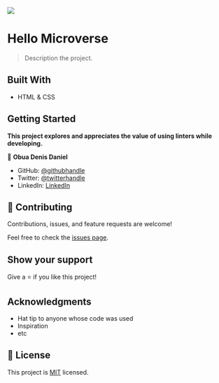 ![](https://img.shields.io/badge/Microverse-blueviolet)

# Hello Microverse

> Description the project.

## Built With

- HTML & CSS

## Getting Started

**This project explores and appreciates the value of using linters while developing.**

👤 **Obua Denis Daniel**

- GitHub: [@githubhandle](https://github.com/dd-obua/)
- Twitter: [@twitterhandle](https://twitter.com/DenisDanielObu1)
- LinkedIn: [LinkedIn](https://www.linkedin.com/in/denis-daniel-obua-99024a229/)

## 🤝 Contributing

Contributions, issues, and feature requests are welcome!

Feel free to check the [issues page](../../issues/).

## Show your support

Give a ⭐️ if you like this project!

## Acknowledgments

- Hat tip to anyone whose code was used
- Inspiration
- etc

## 📝 License

This project is [MIT](./MIT.md) licensed.
